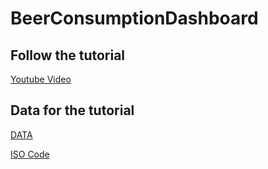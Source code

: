 # BeerConsumptionDashboard

## Follow the tutorial
[Youtube Video](https://youtu.be/cLQ4EKHcweU)



## Data for the tutorial 
[DATA](https://datahub.io/five-thirty-eight/alcohol-consumption/r/0.csv)

[ISO Code](https://www.iban.com/country-codes)
